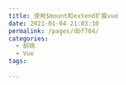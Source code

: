 ```yaml
---
title: 使用$mount和extend扩展vue
date: 2021-01-04 21:03:10
permalink: /pages/dbf704/
categories:
  - 前端
  - Vue
tags:
  
---
```

